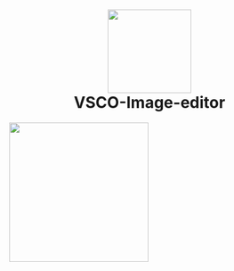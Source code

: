 
<h1 align="center">
    <img src="https://upload.wikimedia.org/wikipedia/commons/d/db/VSCO.jpg" width="150">
    <br>
    VSCO-Image-editor
</h1>

  <img src="https://github.com/rturKondratev/VSCO-Image-editor/Screen/Simulator-Screen.gif" width="250">
